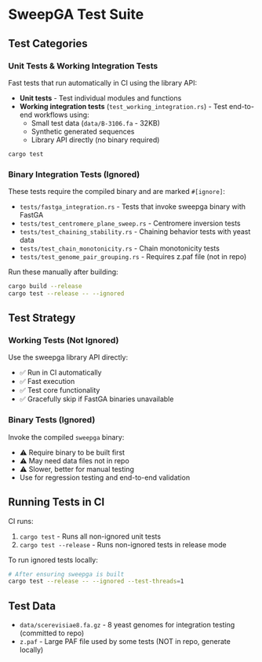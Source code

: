 # SweepGA Test Suite

## Test Categories

### Unit Tests & Working Integration Tests
Fast tests that run automatically in CI using the library API:

- **Unit tests** - Test individual modules and functions
- **Working integration tests** (`test_working_integration.rs`) - Test end-to-end workflows using:
  - Small test data (`data/B-3106.fa` - 32KB)
  - Synthetic generated sequences
  - Library API directly (no binary required)

```bash
cargo test
```

### Binary Integration Tests (Ignored)
These tests require the compiled binary and are marked `#[ignore]`:

- `tests/fastga_integration.rs` - Tests that invoke sweepga binary with FastGA
- `tests/test_centromere_plane_sweep.rs` - Centromere inversion tests
- `tests/test_chaining_stability.rs` - Chaining behavior tests with yeast data
- `tests/test_chain_monotonicity.rs` - Chain monotonicity tests
- `tests/test_genome_pair_grouping.rs` - Requires z.paf file (not in repo)

Run these manually after building:
```bash
cargo build --release
cargo test --release -- --ignored
```

## Test Strategy

### Working Tests (Not Ignored)
Use the sweepga library API directly:
- ✅ Run in CI automatically
- ✅ Fast execution
- ✅ Test core functionality
- ✅ Gracefully skip if FastGA binaries unavailable

### Binary Tests (Ignored)
Invoke the compiled `sweepga` binary:
- ⚠️ Require binary to be built first
- ⚠️ May need data files not in repo
- ⚠️ Slower, better for manual testing
- Use for regression testing and end-to-end validation

## Running Tests in CI

CI runs:
1. `cargo test` - Runs all non-ignored unit tests
2. `cargo test --release` - Runs non-ignored tests in release mode

To run ignored tests locally:
```bash
# After ensuring sweepga is built
cargo test --release -- --ignored --test-threads=1
```

## Test Data

- `data/scerevisiae8.fa.gz` - 8 yeast genomes for integration testing (committed to repo)
- `z.paf` - Large PAF file used by some tests (NOT in repo, generate locally)
